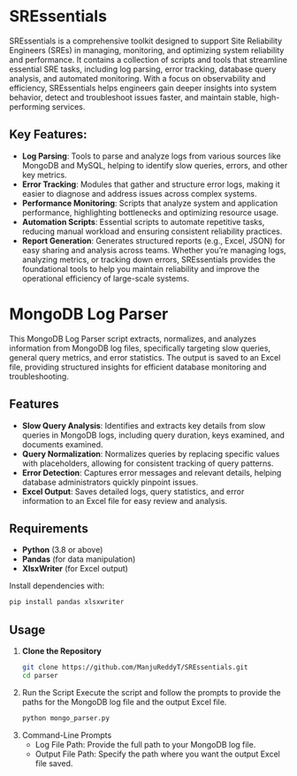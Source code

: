 # SREssentials
SREssentials is a comprehensive toolkit designed to support Site Reliability Engineers (SREs) in managing, monitoring, and optimizing system reliability and performance. It contains a collection of scripts and tools that streamline essential SRE tasks, including log parsing, error tracking, database query analysis, and automated monitoring. With a focus on observability and efficiency, SREssentials helps engineers gain deeper insights into system behavior, detect and troubleshoot issues faster, and maintain stable, high-performing services.

## Key Features:
- **Log Parsing**: Tools to parse and analyze logs from various sources like MongoDB and MySQL, helping to identify slow queries, errors, and other key metrics.
- **Error Tracking**: Modules that gather and structure error logs, making it easier to diagnose and address issues across complex systems.
- **Performance Monitoring**: Scripts that analyze system and application performance, highlighting bottlenecks and optimizing resource usage.
- **Automation Scripts**: Essential scripts to automate repetitive tasks, reducing manual workload and ensuring consistent reliability practices.
- **Report Generation**: Generates structured reports (e.g., Excel, JSON) for easy sharing and analysis across teams.
Whether you’re managing logs, analyzing metrics, or tracking down errors, SREssentials provides the foundational tools to help you maintain reliability and improve the operational efficiency of large-scale systems.


# MongoDB Log Parser

This MongoDB Log Parser script extracts, normalizes, and analyzes information from MongoDB log files, specifically targeting slow queries, general query metrics, and error statistics. The output is saved to an Excel file, providing structured insights for efficient database monitoring and troubleshooting.

## Features

- **Slow Query Analysis**: Identifies and extracts key details from slow queries in MongoDB logs, including query duration, keys examined, and documents examined.
- **Query Normalization**: Normalizes queries by replacing specific values with placeholders, allowing for consistent tracking of query patterns.
- **Error Detection**: Captures error messages and relevant details, helping database administrators quickly pinpoint issues.
- **Excel Output**: Saves detailed logs, query statistics, and error information to an Excel file for easy review and analysis.

## Requirements

- **Python** (3.8 or above)
- **Pandas** (for data manipulation)
- **XlsxWriter** (for Excel output)

Install dependencies with:
```bash
pip install pandas xlsxwriter
```

## Usage

1. **Clone the Repository**
   ```bash
   git clone https://github.com/ManjuReddyT/SREssentials.git
   cd parser
   ```
2. Run the Script Execute the script and follow the prompts to provide the paths for the MongoDB log file and the output Excel file.
   ```bash
   python mongo_parser.py
   ```
3. Command-Line Prompts
    - Log File Path: Provide the full path to your MongoDB log file.
    - Output File Path: Specify the path where you want the output Excel file saved.

